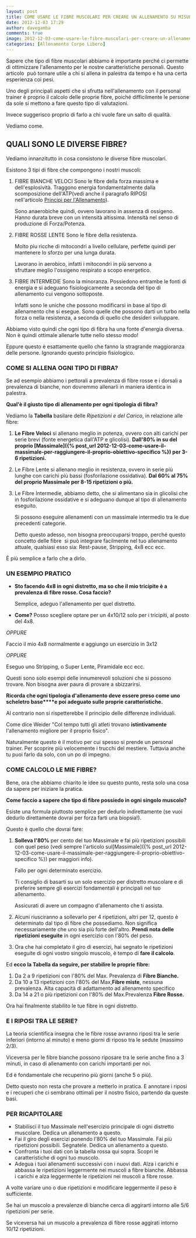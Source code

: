 ```yaml
---
layout: post
title: COME USARE LE FIBRE MUSCOLARI PER CREARE UN ALLENAMENTO SU MISURA
date: 2012-12-03 17:29
author: davegamba
comments: true
image: 2012-12-03-come-usare-le-fibre-muscolari-per-creare-un-allenamento-su-misura.jpg
categories: [Allenamento Corpo Libero]
---
```


Sapere che tipo di fibre muscolari abbiamo è importante perché ci permette di ottimizzare l'allenamento per le nostre caratteristiche personali.
Questo articolo  può tornare utile a chi si allena in palestra da tempo e ha una certa esperienza coi pesi.

Uno degli principali aspetti che si sfrutta nell'allenamento con il personal trainer è proprio il calcolo delle proprie fibre, poiché difficilmente le persone da sole si mettono a fare questo tipo di valutazioni.

Invece suggerisco proprio di farlo a chi vuole fare un salto di qualità.

Vediamo come.

## QUALI SONO LE DIVERSE FIBRE?

Vediamo innanzitutto in cosa consistono le diverse fibre muscolari.

Esistono 3 tipi di fibre che compongono i nostri muscoli:

1.	FIBRE BIANCHE VELOCI
	Sono le fibre della forza massima e dell'esplosività.
	Traggono energia fondamentalmente dalla scomposizione dell'ATP(vedi anche il paragrafo RIPOSI nell'articolo [Principi per l'Allenamento](http://davegamba.blogspot.com.es/2012/11/come-rendere-un-allenamento-efficace-i.html)).
	
	Sono anaerobiche quindi, ovvero lavorano in assenza di ossigeno.
	Hanno durata breve con un intensità altissima. Intensità nel senso di produzione di Forza/Potenza.
2.	FIBRE ROSSE LENTE
	Sono le fibre della resistenza.
	
	Molto piu ricche di mitocondri a livello cellulare, perfette quindi per mantenere lo sforzo per una lunga durata.
	
	Lavorano in aerobico, infatti i mitocondri in più servono a sfruttare meglio l'ossigeno respirato a scopo energetico.
3.	FIBRE INTERMEDIE
	Sono la minoranza. Possiedono entrambe le fonti di energia e si adeguano fisiologicamente a seconda del tipo di allenamento cui vengono sottoposte.
	
	Infatti sono le uniche che possono modificarsi in base al tipo di allenamento che si esegue. Sono quelle che possono darti un turbo nella forza o nella resistenza, a seconda di quello che desideri sviluppare.
	
Abbiamo visto quindi che ogni tipo di fibra ha una fonte d'energia diversa.
Non è quindi ottimale allenarle tutte nello stesso modo!

Eppure questo è esattamente quello che fanno la stragrande maggioranza delle persone.
Ignorando questo principio fisiologico.

### COME SI ALLENA OGNI TIPO DI FIBRA?

Se ad esempio abbiamo i pettorali a prevalenza di fibre rosse e i dorsali a prevalenza di bianche, non dovremmo allenarli in maniera identica in palestra.

**Qual'è il giusto tipo di allenamento per ogni tipologia di fibra?**

Vediamo la **Tabella** basilare delle _Ripetizioni e del Carico_, in relazione alle fibre:
1.	**Le Fibre Veloci** si allenano meglio in potenza, ovvero con alti carichi per serie brevi (fonte energetica dall'ATP e glicolisi).
	**Dall'80% in su del proprio [Massimale]({% post_url 2012-12-03-come-usare-il-massimale-per-raggiungere-il-proprio-obiettivo-specifico %}) per 3-6 ripetizioni.**
2.	Le Fibre Lente si allenano meglio in resistenza, ovvero in serie più lunghe con carichi più bassi (fosforilazione ossidativa).
	**Dal 60% al 75% del proprio Massimale per 8-15 ripetizioni o più.**
3.	Le Fibre Intermedie, abbiamo detto, che si alimentano sia in glicolisi che in fosforilazione ossidative e si adeguano dunque al tipo di allenamento eseguito.
	
	Si possono eseguire allenamenti con un massimale intermedio tra le due precedenti categorie.
	
	Detto questo adesso, non bisogna preoccuparsi troppo, perché questo concetto delle fibre  si può integrare facilmente nel tuo allenamento attuale, qualsiasi esso sia: Rest-pause, Stripping, 4x8 ecc ecc.

È più semplice a farlo che a dirlo.

### UN ESEMPIO PRATICO

-	**Sto facendo 4x8 in ogni distretto, ma so che il mio tricipite è a prevalenza di fibre rosse. Cosa faccio?**
	
	Semplice, adeguo l'allenamento per quel distretto.
-	**Come?**
	Posso scegliere optare per un 4x10/12 solo per i tricipiti, al posto del 4x8.

_OPPURE_

Faccio il mio 4x8 normalmente e aggiungo un esercizio in 3x12

_OPPURE_

Eseguo uno Stripping, o Super Lente, Piramidale ecc ecc.

Questi sono solo esempi delle innumerevoli soluzioni che si possono trovare.
Non bisogna aver paura di provare a sbizzarirsi.

**Ricorda che ogni tipologia d'allenamento deve essere preso come uno scheletro base****e poi adeguato sulle proprie caratteristiche.**

Al contrario non si rispetterebbe il principio delle differenze individuali.

Come dice Weider "Col tempo tutti gli atleti trovano **istintivamente** l'allenamento migliore per il proprio fisico".

Naturalmente questo è il motivo per cui spesso si prende un personal trainer. Per scoprire più velocemente i trucchi del mestiere. Tuttavia anche tu puoi farlo da solo, con un po di impegno.

### COME CALCOLO LE MIE FIBRE?

Bene, ora che abbiamo chiarito le idee su questo punto, resta solo una cosa da sapere per iniziare la pratica.

**Come faccio a sapere che tipo di fibre possiedo in ogni singolo muscolo?**

Esiste una formula piuttosto semplice per dedurlo indirettamente (se vuoi dedurlo direttamente dovrai per forza farti una biopsia!).

Questo è quello che dovrai fare:

1.	**Solleva l'80%** per cento del tuo Massimale e fai più ripetizioni possibili con quel peso (vedi sempre l'articolo sul[Massimale]({% post_url 2012-12-03-come-usare-il-massimale-per-raggiungere-il-proprio-obiettivo-specifico %}) per maggiori info).
	
	Fallo per ogni determinato esercizio.
	
	Ti consiglio di basarti su un solo esercizio per distretto muscolare e di preferire sempre gli esercizi fondamentali è principali nel tuo allenamento.
	
	Assicurati di avere un compagno d'allenamento che ti assista.
2.	Alcuni riusciranno a sollevarlo per 4 ripetizioni, altri per 12, questo è determinato dal tipo di fibre che possediamo. Non significa necessariamente che uno sia più forte dell'altro.
	**Prendi nota delle ripetizioni eseguite** in ogni esercizio con l'80% del peso.
3.	Ora che hai completato il giro di esercizi, hai segnato le ripetizioni eseguite di ogni vostro singolo muscolo, è tempo di **fare il calcolo**.

Ed **ecco la Tabella da seguire, per stabilire le proprie fibre:**
1.	Da 2 a 9 ripetizioni con l'80% del Max. Prevalenza di **Fibre Bianche.​**
2.	Da 10 a 13 ripetizioni con l'80% del Max,**Fibre miste**, nessuna prevalenza. Alta capacità di adattamento ad allenamento specifico
3.	Da 14 a 21 o più ripetizioni con l'80% del Max.Prevalenza **Fibre Rosse.**

Ora hai finalmente stabilito le tue fibre in ogni distretto.

### E I RIPOSI TRA LE SERIE?

La teoria scientifica insegna che le fibre rosse avranno riposi tra le serie inferiori (intorno al minuto) e meno giorni di riposo tra le sedute (massimo 2/3).

Viceversa per le fibre bianche possono riposare tra le serie anche fino a 3 minuti, in caso di allenamento con carichi importanti per noi.

Ed è fondamentale che recuperino più giorni (anche 5 o più).

Detto questo non resta che provare a metterlo in pratica. E annotare i riposi e i recuperi che ci sembrano ottimali per il nostro fisico, partendo da queste basi.

### PER RICAPITOLARE﻿

*	Stabilisci il tuo Massimale nell'esercizio principale di ogni distretto muscolare. Dedica un allenamento a questo.
*	Fai il giro degli esercizi ponendo l'80% del tuo Massimale. Fai più ripetizioni possibili. Segnatele. Dedica un allenamento a questo.
*	Confronta i tuoi dati con la tabella rossa qui sopra. Scopri le caratteristiche di ogni tuo muscolo.
*	Adegua i tuoi allenamenti successivi con i nuovi dati. Alza i carichi e abbassa le ripetizioni leggermente nei muscoli a fibre bianche. Abbassa i carichi e alza leggermente le ripetizioni nei muscoli a fibre rosse.

A volte variare uno o due ripetizioni e modificare leggermente il peso è sufficiente.

Se hai un muscolo a prevalenze di bianche cerca di aggirarti intorno alle 5/6 ripetizioni per serie.

Se viceversa hai un muscolo a prevalenza di fibre rosse aggirati intorno 10/12 ripetizioni.